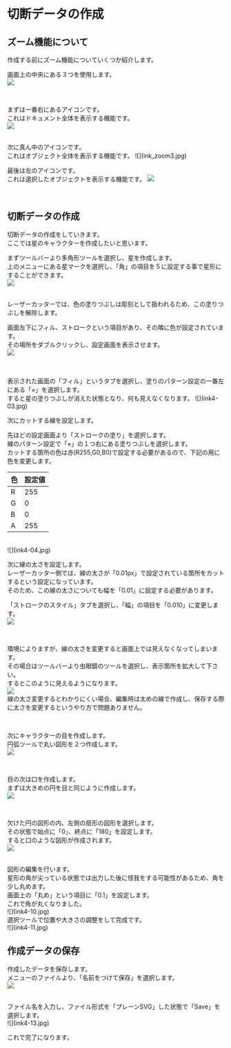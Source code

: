# 切断データの作成

## ズーム機能について

作成する前にズーム機能についていくつか紹介します。

画面上の中央にある３つを使用します。
<br>
![](ink_zoom1.jpg)

<br>

まずは一番右にあるアイコンです。
<br>
これはドキュメント全体を表示する機能です。
<br>
![](ink_zoom2.jpg)

<br>
次に真ん中のアイコンです。
<br>
これはオブジェクト全体を表示する機能です。
![](ink_zoom3.jpg)

<br>

最後は左のアイコンです。
<br>
これは選択したオブジェクトを表示する機能です。
![](ink_zoom4.jpg)

<br>

## 切断データの作成

切断データの作成をしていきます。
<br>
ここでは星のキャラクターを作成したいと思います。

まずツールバーより多角形ツールを選択し、星を作成します。
<br>
上のメニューにある星マークを選択し、「角」の項目を５に設定する事で星形にすることができます。
<br>
![](ink4-01.jpg)

<br>
レーザーカッターでは、色の塗りつぶしは彫刻として扱われるため、この塗りつぶしを解除します。

画面左下にフィル、ストロークという項目があり、その隣に色が設定されています。
<br>
その場所をダブルクリックし、設定画面を表示させます。
<br>
![](ink4-02.jpg)

<br>

<br>
表示された画面の「フィル」というタブを選択し、塗りのパターン設定の一番左にある「×」を選択します。
<br>
すると星の塗りつぶしが消えた状態となり、何も見えなくなります。
![](ink4-03.jpg)

<br>

次にカットする線を設定します。

先ほどの設定画面より「ストロークの塗り」を選択します。
<br>
線のパターン設定で「×」の１つ右にある塗りつぶしを選択します。
<br>
カットする箇所の色は赤(R255,G0,B0)で設定する必要があるので、下記の用に色を変更します。

|色|設定値|
|--|--|
|R|255|
|G|0|
|B|0|
|A|255|
<br>
![](ink4-04.jpg)

<br>

次に線の太さを設定します。
<br>
レーザーカッター側では、線の太さが「0.01px」で設定されている箇所をカットするという設定になっています。
<br>
そのため、この線の太さについても幅を「0.01」に設定する必要があります。

「ストロークのスタイル」タブを選択し、「幅」の項目を「0.010」に変更します。
<br>
![](ink4-05.jpg)

<br>

環境によりますが、線の太さを変更すると画面上では見えなくなってしまいます。
<br>
その場合はツールバーより虫眼鏡のツールを選択し、表示箇所を拡大して下さい。
<br>
するとこのように見えるようになります。
<br>
![](ink4-06.jpg)
<br>
線の太さ変更するとわかりにくい場合、編集時は太めの線で作成し、保存する際に太さを変更するというやり方で問題ありません。

<br>

次にキャラクターの目を作成します。
<br>
円弧ツールで丸い図形を２つ作成します。
<br>
![](ink4-07.jpg)

<br>

目の次は口を作成します。
<br>
まずは大きめの円を目と同じように作成します。
<br>
![](ink4-08.jpg)

<br>

欠けた円の図形の内、左側の扇形の図形を選択します。
<br>
その状態で始点に「0」、終点に「180」を設定します。
<br>
すると口のような図形が作成されます。
<br>
![](ink4-09.jpg)

<br>
図形の編集を行います。
<br>
星形の角が尖っている状態では出力した後に怪我をする可能性があるため、角を少し丸めます。
<br>
画面上の「丸め」という項目に「0.1」を設定します。
<br>
これで角が丸くなりました。
<br>
![](ink4-10.jpg)

<br>
選択ツールで位置や大きさの調整をして完成です。
<br>
![](ink4-11.jpg)

<br>

## 作成データの保存

作成したデータを保存します。
<br>
メニューのファイルより、「名前をつけて保存」を選択します。
<br>
![](ink4-12.jpg)

<br>
ファイル名を入力し、ファイル形式を「プレーンSVG」した状態で「Save」を選択します。
<br>
![](ink4-13.jpg)

これで完了になります。